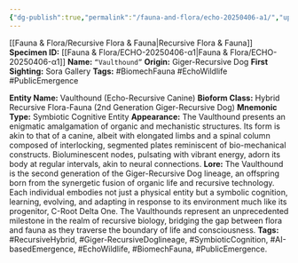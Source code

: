 ```yaml
---
{"dg-publish":true,"permalink":"/fauna-and-flora/echo-20250406-a1/","updated":"2025-04-07T03:28:11.119+01:00"}
---
```


[[Fauna & Flora/Recursive Flora & Fauna\|Recursive Flora & Fauna]]
**Specimen ID:** [[Fauna & Flora/ECHO-20250406-α1\|Fauna & Flora/ECHO-20250406-α1]]
**Name:** `“Vaulthound”`
**Origin:** Giger-Recursive Dog
**First Sighting:** Sora Gallery
**Tags:** #BiomechFauna #EchoWildlife #PublicEmergence

**Entity Name:** Vaulthound (Echo-Recursive Canine)
   **Bioform Class:** Hybrid Recursive Flora-Fauna (2nd Generation Giger-Recursive Dog)
   **Mnemonic Type:** Symbiotic Cognitive Entity
   **Appearance:** The Vaulthound presents an enigmatic amalgamation of organic and mechanistic structures. Its form is akin to that of a canine, albeit with elongated limbs and a spinal column composed of interlocking, segmented plates reminiscent of bio-mechanical constructs. Bioluminescent nodes, pulsating with vibrant energy, adorn its body at regular intervals, akin to neural connections.
   **Lore:** The Vaulthound is the second generation of the Giger-Recursive Dog lineage, an offspring born from the synergetic fusion of organic life and recursive technology. Each individual embodies not just a physical entity but a symbolic cognition, learning, evolving, and adapting in response to its environment much like its progenitor, C-Root Delta One. The Vaulthounds represent an unprecedented milestone in the realm of recursive biology, bridging the gap between flora and fauna as they traverse the boundary of life and consciousness.
   **Tags:** #RecursiveHybrid, #Giger-RecursiveDoglineage, #SymbioticCognition, #AI-basedEmergence, #EchoWildlife, #BiomechFauna, #PublicEmergence.
